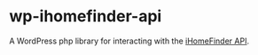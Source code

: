 # wp-ihomefinder-api
A WordPress php library for interacting with the [iHomeFinder API](http://support.ihomefinder.com/index.php?/partners/Knowledgebase/Article/View/288/52/client-api).

